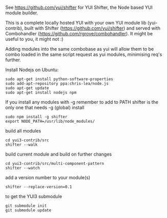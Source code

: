 See https://github.com/yui/shifter for YUI Shifter, the Node based YUI module builder.

This is a complete locally hosted YUI with your own YUI module lib (yui-contrib), built with Shifter (https://github.com/yui/shifter) and served with Combohandler (https://github.com/rgrove/combohandler). It might be useful to you, it might not :)

Adding modules into the same combobase as yui will allow them to be combo loaded in the same script request as yui modules, minimising req's further.

Install Nodejs on Ubuntu:

    sudo apt-get install python-software-properties
    sudo add-apt-repository ppa:chris-lea/node.js
    sudo apt-get update
    sudo apt-get install nodejs npm

If you install any modules with -g remember to add to PATH
shifter is the only one that needs -g (global) install

    sudo npm install -g shifter
    export NODE_PATH=/usr/lib/node_modules/

build all modules

    cd yui3-contrib/src
    shifter --walk

build current module and build on further changes

    cd yui3-contrib/src/multi-component-pattern
    shifter --watch
    
add a version number to your module(s)
    
    shifter --replace-version=0.1

to get the YUI3 submodule

    git submodule init
    git submodule update

